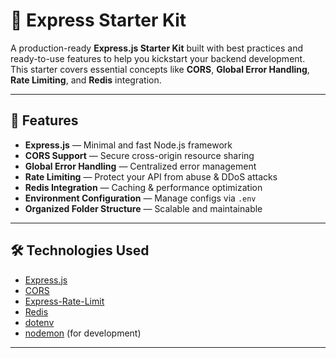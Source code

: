 # 🚀 Express Starter Kit

A production-ready **Express.js Starter Kit** built with best practices and ready-to-use features to help you kickstart your backend development.  
This starter covers essential concepts like **CORS**, **Global Error Handling**, **Rate Limiting**, and **Redis** integration.

---

## 📌 Features

- **Express.js** — Minimal and fast Node.js framework
- **CORS Support** — Secure cross-origin resource sharing
- **Global Error Handling** — Centralized error management
- **Rate Limiting** — Protect your API from abuse & DDoS attacks
- **Redis Integration** — Caching & performance optimization
- **Environment Configuration** — Manage configs via `.env`
- **Organized Folder Structure** — Scalable and maintainable

---

## 🛠️ Technologies Used

- [Express.js](https://expressjs.com/)
- [CORS](https://www.npmjs.com/package/cors)
- [Express-Rate-Limit](https://www.npmjs.com/package/express-rate-limit)
- [Redis](https://redis.io/)
- [dotenv](https://www.npmjs.com/package/dotenv)
- [nodemon](https://www.npmjs.com/package/nodemon) (for development)

---


